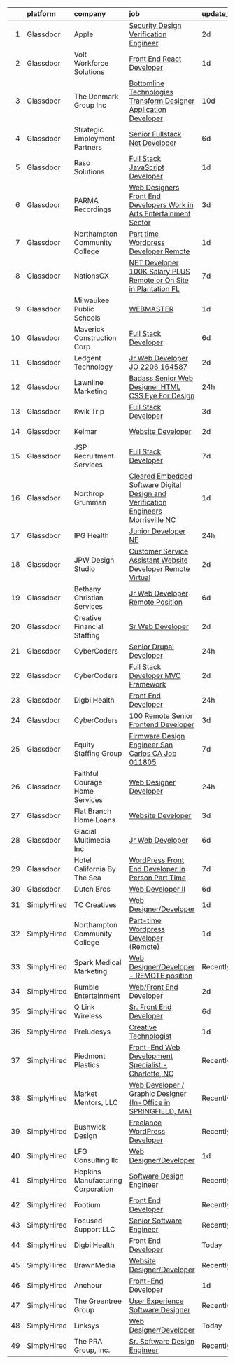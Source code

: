 

|    | platform    | company                           | job                                                                                                                                                                                                                                                                                                                                                                                                                                                                                                                                                                                                                                                                                                                                                                                                                                                                                                                                                                                                                                                                                                                                                                                                                                                                                                                                                                                     | update_time   | location          |
|---:|:------------|:----------------------------------|:----------------------------------------------------------------------------------------------------------------------------------------------------------------------------------------------------------------------------------------------------------------------------------------------------------------------------------------------------------------------------------------------------------------------------------------------------------------------------------------------------------------------------------------------------------------------------------------------------------------------------------------------------------------------------------------------------------------------------------------------------------------------------------------------------------------------------------------------------------------------------------------------------------------------------------------------------------------------------------------------------------------------------------------------------------------------------------------------------------------------------------------------------------------------------------------------------------------------------------------------------------------------------------------------------------------------------------------------------------------------------------------|:--------------|:------------------|
|  1 | Glassdoor   | Apple                             | [Security Design Verification Engineer](https://www.glassdoor.com/partner/jobListing.htm?pos=114&ao=1110586&s=58&guid=000001817070479fac69baa7e8faacbb&src=GD_JOB_AD&t=SR&vt=w&cs=1_2f60bd85&cb=1655448816080&jobListingId=1007940998336&cpc=5EFBB0462F9C6B7A&jrtk=3-0-1g5o70i3s20bc001-1g5o70i4cm6om800-ff203a1097114174--6NYlbfkN0BvKrLyj5gPmtZO9T8euul8TCxuuKNOtzRJOomxnwSEodTz2Bc-sPZlMlNbJQ5kKAt7M7M_d7WT7opIVUSCJybE2NMbD8quMkfs9fTel3UTFgjbdvu_Gu4dzKprM2HNJZD72E3OARIE5ZKJOQIkkrNJrtGXYCPdgYDvbvbjXRGFly8Mda9lnu1CD6UVCMySf2l3FSgjSuHRjj2aUxuyCk7iSljHMna_Ib6Scqbhv5aAseo2xTu6eV5jLaYwss4JnKVGMKluC46fCLyXpAKqzZ6fMJ_bunX2n6bfzU4PL7HVUZ9AHTDthO7zqHdZy1hcy6eTFTL8SlMbNIHnjrwbz9mAHlXmX9v42NYKYtcDdrTmaaQoM-riUYvYvDXUfbZuRWpfcNh9RVwPUjZXAG1O2fcBSb2z3_yKIuyTXBfdN9CypZjvUpMhjQZ0DMsHE1V1lNrG7sNjkD6npwk-egf401Sq6ycxAEwSUkzBleBpdiaYY-ItAFda78O3ZUnjUEQPoZbWiTTs5gizXtWSdVMguYr5fxHmeCVM35qS3Rs8EuHwYPAjtbkEX6YebmSwl970u39OrAdNkjcq1zuOnAJDGYCtximVH2vD28s3TaO9d5x8STeTzm3P-IS8Js08N1TcO_Rd3B7Ol4BS_orpRFkImY6tQwrMMK8nJkUPqA53sWWUFWaQeqezheZItOBQMYMTGSB7L7rmOOJrizsaTCxOgsjxIs5lTngavlHAidwKnEgolYXFzPZnobea0PeBOBJW-mkx6oT8GmeMmgQcmefiJdy3BN-4joalCoTJvgLcus61jyPOw_NEL6llj1sr1Wox9IWvfmfmDnIIzpfyZvqfdG1_GtGr7FnaDDE5BF20IOQFCmjCT0XwN5oyRJVoUlAV8r4db_RhF82q63Jt5Xt6ki8oMETV2qPmhtAV_qdg-8SK6Mbl6mtexnf50qtZcPhbC40bP35vZh5W3X7-otUgdLHp91049EZ41RRevhv_EPN_2w%3D%3D) | 2d            | Beaverton, OR     |
|  2 | Glassdoor   | Volt Workforce Solutions          | [Front End React Developer](https://www.glassdoor.com/partner/jobListing.htm?pos=121&ao=1110586&s=58&guid=000001817070479fac69baa7e8faacbb&src=GD_JOB_AD&t=SR&vt=w&ea=1&cs=1_d2fda0f0&cb=1655448816081&jobListingId=1007942309931&cpc=451933188B21919D&jrtk=3-0-1g5o70i3s20bc001-1g5o70i4cm6om800-f7132016fceee990--6NYlbfkN0Dw5YS5k2p9urruc14icYN1MKKvJIN3Kd2XbyQRMSdz9Vq1-T5-D1XBTngNFaA8imZy6e7qrFJdDxYFXRiuxphFhTrTIQDCr3QdI2jpohisFESK66OoAH7W8ymNhr8viQpXSAur8TV7oT59kQ2DdKAEJ5oI4MrTv669jaUD1SasWM0NEoTs1t_PUDx7L_JwQmdi3oy93NXB2f0ku9TuvQeyK2SOkkChx1BQ15yZwYUrX_nL8KVNRxSq2g-NRzph0cc7cGgo0vM-cGvCal6puzg5cID32kM52wGAxCxOI3zrhhpV7bu19XTFxPqWN2n1YZsuj1t5noj5oJ5_ZhyYCwpYlsLWw4wHo5c5BeqhI7W8DTHblpFEwKY69PpLLF3YOUjtfJmHGyh4fIsEzYdGfW7QHKxZy5hXgBnD03xBbUlIpbUyz10OI8qPjCQn9bMe9TeNqguc0Toz1N6EZdfxJUrsGd6BsH6WsUcL8k1JwR5gyIILo4BT84_pE2FcDpLpop9r-k1YEWni9Uf0bRxG7Pd6qirOW5h_aA088YDwkCT-7bvSYjaOx7Y2qphEtbJzXq8%3D)                                                                                                                                                                                                                                                                                                                                                                                                                                                      | 1d            | Bothell, WA       |
|  3 | Glassdoor   | The Denmark Group  Inc            | [ Bottomline Technologies Transform Designer Application Developer ](https://www.glassdoor.com/partner/jobListing.htm?pos=101&ao=1110586&s=58&guid=000001817070479fac69baa7e8faacbb&src=GD_JOB_AD&t=SR&vt=w&ea=1&cs=1_5a3a97e9&cb=1655448816077&jobListingId=1007920677812&cpc=B2C3004C5D07113D&jrtk=3-0-1g5o70i3s20bc001-1g5o70i4cm6om800-c9509fc5d067a275--6NYlbfkN0CnvnrZV6i1JGX1yqycrBVKxG_QbmFGo1hJvaAPDrdCVTET5rWUgFWpZGgoZc06_HNnY7hdT5y1kDU_dzPnswIN34pdZNgNK1ilmmQcF4UlgBkJtOJXqS4SHehDpnMOgd-7-BM4x5-4Lwr_f_7lGtzLgqaA8CJxUoK7HXFt460O2Himc83l5I4fCMyIzzRDPz3Ltdlk1VwW_IoT9NRTpY55R0sZTsNuw_YHx3YX_L2aNbAlNy4VExBl_YUrC7IFLs7Yfw4cAuV2eI-BN7t_sK6CuFTr5DcbVVPRz5iCOtRMyBttu9gcuecevO0Nt27LaNXPZyq_EAFu34JMm3-y1GS-PNNZ1cRHvKAtyPkZnsyPIRLt4HdhqXk0dk7PB2EWvyFBp0VD-KbTTRrsEMpPp8vbvYdcHq2HyNa9OkSSgFH5x_a1oZENn_FQQhXa2GCocVRe6OqjTd5Fkn6OidpPNed4fCsentLo6BOlR74Dx_kty0hvmt6fHCJTa_q3YqtL2Bak6Ny7tfYGMYL5NkjcRz0Q8G7kVrdPae7oPXJjPZe4VtzkGrFfwIEhDtIm8o0mIVM%3D)                                                                                                                                                                                                                                                                                                                                                                                                             | 10d           | Remote            |
|  4 | Glassdoor   | Strategic Employment Partners     | [Senior Fullstack  Net Developer](https://www.glassdoor.com/partner/jobListing.htm?pos=106&ao=1110586&s=58&guid=000001817070479fac69baa7e8faacbb&src=GD_JOB_AD&t=SR&vt=w&ea=1&cs=1_8da465bd&cb=1655448816079&jobListingId=1007932109580&cpc=9A35C3CDC9AD954F&jrtk=3-0-1g5o70i3s20bc001-1g5o70i4cm6om800-c36782258eef7748--6NYlbfkN0B-fTUegnOdPWDV05CiIhIi2qlOzw6WOcAKK9Y9LqNfmuNY1A0kBHRpIHZer5Lsr2yEesuItmG4PiDoSmT_VkB0aWsBn2slRN5kOozmjS22nImROoQhkqM0yypWkb0taiFb8wGj2fUjOELNGaFJGINIkPttTpA4Nq0jC8SlLH8GaBR153ZAwRg3zUtKKOxqOfJSiacBTQe9YGDFEuIpTYkaOaczroTCLa3GlK_zASqDJE9Hduu6UcSuJdosuIEyAIAebCqkwfoip3bov71t5bIrx-rOVo2r3vDQeDQ5yE8HPnrY6IWrlFre6WZPnqPqJTO0eIDx27mkQwtAEUpQPSNOrR5VWdRj5UcBJqHpORuX26vStXqKZD7AfKrT1KbtCJ7mP6uKQ3HWUDeh-SnKizzhFwSUB7k2HyijgVBc5PaPP7bSxTwfwMoonUr_9IqVH6CCxfBRpIYhvowRp65YyvFnipJtcJJVc-nGlZU1hUZm3Q9KU4L81JYFB5DQC-xwqnWi9HoYaLcK-AkYiMynFPrI)                                                                                                                                                                                                                                                                                                                                                                                                                                                                                              | 6d            | Remote            |
|  5 | Glassdoor   | Raso Solutions                    | [Full Stack JavaScript Developer](https://www.glassdoor.com/partner/jobListing.htm?pos=115&ao=1110586&s=58&guid=000001817070479fac69baa7e8faacbb&src=GD_JOB_AD&t=SR&vt=w&ea=1&cs=1_db55a3ae&cb=1655448816080&jobListingId=1007943422827&cpc=1FDE87803EF93CD3&jrtk=3-0-1g5o70i3s20bc001-1g5o70i4cm6om800-6a006b8bd4a59524--6NYlbfkN0CGJD2KOpOLSW0rFti_-xCM211qrXVOP9zt3rlEeps0AakStsJGoO5hJkVqViOIyJ3SjOBfCMVCOYxckSnnMrJ9eCGN8teZECS0Jis9w7O_qucFLPFvSFX0iYOyCUHplK2GF9Hg6KlObtkY27rl-3n3P-qGngOtn-woUl1UjzRtHwVGyWEx605EW3bTDtseNoRQpMBk4pN3EDQbt9an3T3QnXcndv0PBkKBZioUrtT66WqtGWglGuMWGXm2UNrjsAY2Qmxzch0zoV3iLUWst_UGk2XEXVJ3dMSwpkvsUG4LdzkYXINeZXR3RTvFMoamu1Ai_XoAqsfE0A5X2iUla1-OCwHsowdbCLUqREr2R8DGPnRA8WOGQK9CkQ_aScLAv8sb0jL5HMjudro7WPWa0dMxAs4eTv5lwlUUGnznvh_GOB4LZyZImYptcap43gfg9n6R1hcOPxPTsCGPtviHrLe2OzIQ4DwK1h2c3BzUX0XKFe8WOctC9dBQnKKKvOUkQELDpGTko_WBzQ%3D%3D)                                                                                                                                                                                                                                                                                                                                                                                                                                                                                                  | 1d            | Remote            |
|  6 | Glassdoor   | PARMA Recordings                  | [Web Designers Front End Developers   Work in Arts   Entertainment Sector](https://www.glassdoor.com/partner/jobListing.htm?pos=112&ao=1110586&s=58&guid=000001817070479fac69baa7e8faacbb&src=GD_JOB_AD&t=SR&vt=w&ea=1&cs=1_44e09889&cb=1655448816080&jobListingId=1007936127371&cpc=2CAED5C921A5F994&jrtk=3-0-1g5o70i3s20bc001-1g5o70i4cm6om800-e9a97b03e154af19--6NYlbfkN0BMd6i3W3qmAtDke4ZitYLMBEMpVvOQU_aO9JUqgRRkg0YiWr3O3EY-kQ_OnwYZe1kEGbPykYfxN0SPjhNNf6ok3NSl-efremPdl_yE9Oxlai6wWmpYxgSooe-BCUgqWHH54-yszYlnQl4scJjmMMVq60-GBGS04NWaZxcJlVN02CRrUisv2CDACHWLvk34R4eHBfKZxBezXOP4MSYB53ado0acYsADsvHLOURYkIQCnwB8JWfHU0QdfXk3lgsa5JRz90WrLxFOzBldXJsT-p-OVf8NSYK4p7WKWipJm-P2-Bxw-6N-AgRDoJjFjIscIfS73WRwXZWQXUEFM71elUsgVYc2BZ4JYH7htk8QQwK1ylelp_mE-_8mtdA6gcqOk0gQwvP5F3kpVDofOQexj9u6RQdHeelPTZ4INCZW6FMLDbb6opso_cd8hWfrh0ha1kts-6Tful_pOKA__WoBJdVL-TKjD8Dvdm8oOtCpRcYXzrUYscoEPF-UJsrnyIFuHEr9sM8AbLBf5LvEBkoconBRczvYwHZuHhEI5vpQnperiQ%3D%3D)                                                                                                                                                                                                                                                                                                                                                                                                                         | 3d            | Remote            |
|  7 | Glassdoor   | Northampton Community College     | [Part time Wordpress Developer  Remote ](https://www.glassdoor.com/partner/jobListing.htm?pos=125&ao=1136043&s=58&guid=000001817070479fac69baa7e8faacbb&src=GD_JOB_AD&t=SR&vt=w&cs=1_97dd6fbb&cb=1655448816081&jobListingId=1007942584483&jrtk=3-0-1g5o70i3s20bc001-1g5o70i4cm6om800-2ead9ccbccbf65c2-)                                                                                                                                                                                                                                                                                                                                                                                                                                                                                                                                                                                                                                                                                                                                                                                                                                                                                                                                                                                                                                                                                 | 1d            | Remote            |
|  8 | Glassdoor   | NationsCX                         | [ NET Developer   100K Salary PLUS   Remote or On Site in Plantation  FL](https://www.glassdoor.com/partner/jobListing.htm?pos=107&ao=1110586&s=58&guid=000001817070479fac69baa7e8faacbb&src=GD_JOB_AD&t=SR&vt=w&ea=1&cs=1_48e9de79&cb=1655448816079&jobListingId=1007929127748&cpc=76BDADE3D6D9A820&jrtk=3-0-1g5o70i3s20bc001-1g5o70i4cm6om800-636336d785d41a12--6NYlbfkN0DKnvRsy2n1DsT8ThRSlScr0tDLMobtWYrLF43i7n0zcXOZEQPpyaFmPTfv6jvIamyVLZUYC-LUo1-lcySgIXZHpEHabn4fOu8Php9-rXSO7HDNncvcTy8vKYQ3sDyeR1qg0woWBNI6haALpnf_ODJASJJsYQUI93JkU8vqrxUAA0eyBj_zv5wo7EbBT0vqdw4rVYsBKJoLbe2qQa9Mfkv1cqdB_pHfQQKgQgiaw8FkS-TGlia_cgij2lXGrblKh6R3IkE8uU9HEwMXwu18Qy5D790rabbtJhy0WtDGI8JhUkCsp-gru5IYXexIIKG332cFhU3yYp2TcLPhvTCcsn1SsRN9_TgHaaAoBbpy6CAOwbTYMGjWehT_zLsMYRscvH0tQkBklAaQui8E8X8bJWs-_H8KCTJVSPfvP4b4ffKj1vEpicTaRvcp8NCOG-QdFEukD2PIbSENke_gTpqs1l7qQzZ0rLt7P7ma42yOC5HOyIFQO6LrRex-HhEJnU5_isw2-Q9-Iv0XJ-vwk-hpGaXfjgBMDPmSS_74CPiVaUPy8oLYOsJt9jg3)                                                                                                                                                                                                                                                                                                                                                                                                                      | 7d            | Miami, FL         |
|  9 | Glassdoor   | Milwaukee Public Schools          | [WEBMASTER](https://www.glassdoor.com/partner/jobListing.htm?pos=104&ao=1110586&s=58&guid=000001817070479fac69baa7e8faacbb&src=GD_JOB_AD&t=SR&vt=w&ea=1&cs=1_63b5aa40&cb=1655448816078&jobListingId=1007942084564&cpc=ABD31432EBADCA3A&jrtk=3-0-1g5o70i3s20bc001-1g5o70i4cm6om800-5d61ff3fe05136a3--6NYlbfkN0B-1gesSuP4SarRAYtgz5HkGKPGzFkAyh1NkcdlIWkJ0IQ6xtEMWVdlshU776-BTBj3nU9btpMWUoaNsywHB0RIRw0B37P4wRL10EWLZ0BQy0pHE0YryTPYqKE4VOX1ET6jcu7132SqrCavfvwQQLNb3y8LzVfY3xJIzCtqal3ZIOsTrY3RVOABlyDqP3KFVCoFIMneFJ56axUwz9zmXznNdMd_sf4KKDuZmIOeDRrzC0k2YuqpNhXYEQLThoGP9gK41thyLyiRt8F9WbyrASsLe45AIECS9zTvnYJM1KMzfW_tkT1nHhukku323lE15QtoZoctcbEx_Cs7wOTV2062S1_3WR9GOFiWdt0YOzyJ9xe8AvIdMCNEIisBydMNb-DY_VjO09fJruHoDPp5JHJGTLbRymmM7Ybb6Moe9wi5b8QLra4YfbW5AYR4UXcx3n4WhgdMU7Zl3rHyMj6-IVXHC2yvO80fGlZRCwLq53jF9iHL0BpcYswwYV7RYlEW-JP9rMW5ZJhhQQ%3D%3D)                                                                                                                                                                                                                                                                                                                                                                                                                                                                                                                        | 1d            | Milwaukee, WI     |
| 10 | Glassdoor   | Maverick Construction Corp        | [Full Stack Developer](https://www.glassdoor.com/partner/jobListing.htm?pos=122&ao=1110586&s=58&guid=000001817070479fac69baa7e8faacbb&src=GD_JOB_AD&t=SR&vt=w&ea=1&cs=1_8eb1e560&cb=1655448816081&jobListingId=1007932141575&cpc=149B3D5996025BBA&jrtk=3-0-1g5o70i3s20bc001-1g5o70i4cm6om800-72c2bee16e9352e1--6NYlbfkN0D0ff9e8Lfwlpl5zGbQmpn59AL71QmFd7VKOAnfyjZzp5sdngV8WPgYe0dov1m7Y2mtG0m7epzmwN1abjmbL7S9lLI1KGXxQH3XaZWvbxXHebUAGvfv4AoPFKPmdFP8KlC7lLdg-hEXPV6HWZUxNopoIraKk3Bz9JaEUCtDn6jMKKzyX1LyxZer2C39kkyDi9W-1EWfurjVaCL7ROkiC9xMWnyYuHwltfSME7HD9-wPHVuAWewtrRKy57cLFNeXA4V_k4sQokMur-UDHqoC4utvJ2QJuZhL4mdfywFqJs4uWTA_uZ6_ZmkExNY4OqsqLAlQ6A-80SvelQQX5YvLNJnYabxa2jzKaW7oxwhzJfZQJ0OB8sqSv845h4hoejbdBPQkilhUJT8_ruQ0WYssW7diiAxwmUdC-5EAgXoouxCaz_K0FLrizKQZHg-gl92b6mQMg79ulXnAisZlxa0xxzCX7Cepd1FjvCiXoFSjjQwvng9uboijo6Hq)                                                                                                                                                                                                                                                                                                                                                                                                                                                                                                                                         | 6d            | Boston, MA        |
| 11 | Glassdoor   | Ledgent Technology                | [Jr  Web Developer  JO 2206 164587 ](https://www.glassdoor.com/partner/jobListing.htm?pos=117&ao=1110586&s=58&guid=000001817070479fac69baa7e8faacbb&src=GD_JOB_AD&t=SR&vt=w&cs=1_0b1081bd&cb=1655448816080&jobListingId=1007939704161&cpc=F4EED0218A761C36&jrtk=3-0-1g5o70i3s20bc001-1g5o70i4cm6om800-145bcbc9936b2581--6NYlbfkN0BhfrGGbcblirJ0_oD-V1jJ9SBvie1turFDKTAe6KCgNxcglQf_GDNs19Mxti6n_Sqr68PVAOuRfGvAxdvY4X1GgZOVzAOcPqagn-QvrInoCr0rXs6oTdVqsy7xiRaPyg-nNViKaA5Gohx8wkhuPvDMhSlQaDvj8Nc8wzkCJhEn7byMr2EFbtrne4-cmeZbtXe-ohy3WfQfA-KE2ruRm16mfNQPp4DJYAE4GX2IntqBsxwwwPx4yo6fyqwbUgcd2pn0DSP074KofjgLZeAIiQHyQNrKYEW7-DHZ7S6xyPlrUw952T-fOjb7aS7o7esReR5s7NlfPxK8utPRtpP0AXqrKt-e3CTRwW0PclSxC0EIGWpYpLF2m7AtQQ71MS7_xKgegiGCBXRqyctRwA8fIOUMY7kHgJWCS9YIUs_t-e4-F8lYz3WMUVlt5iv7enbn8tkdetucKMuATrLz7QqBLjT2S0_ScSgVSFUshC-CBPdnHw6CB1VgXpgKtuK_Rsgx2Wsifh0Gso9tn12j057libuUGoJp8Fcs5-N1KPBlYCoY1NP4aAUMNjxhG4ZEi2vHiZDE2HON9h3ZWlpIF5W6oPdNWrnf8GNBKp_D0Xe3_crIwRYo4x08tjJ_G23wZz5MhdeBlhVJR-I3SQ%3D%3D)                                                                                                                                                                                                                                                                                                                                                                    | 2d            | Sacramento, CA    |
| 12 | Glassdoor   | Lawnline Marketing                | [Badass Senior Web Designer   HTML  CSS    Eye For Design](https://www.glassdoor.com/partner/jobListing.htm?pos=108&ao=1110586&s=58&guid=000001817070479fac69baa7e8faacbb&src=GD_JOB_AD&t=SR&vt=w&ea=1&cs=1_27df5fd2&cb=1655448816079&jobListingId=1007945270122&cpc=CBEBA1A9D941894A&jrtk=3-0-1g5o70i3s20bc001-1g5o70i4cm6om800-c11d92ba87d007d7--6NYlbfkN0CSgGTbSPgM0xpgWRkp5SRTexU57Zk_6_bZ18eqb9d2QPonl4wyxnYYzZzlQX1INA05EVULwZuD-rw-yad887exhHL80ZF-6sCv590OQr2cj3ZF3-pMXOqi0CfpHb4cS6sIfTWaJDnbeVN6g9oZH4Sc_gMnT8ZNkGUcR0rk47uFGVNZvWApXP8wh5IUZdNkTFhyxU4ZquJwERCa1qIL_R0ziQ7gtjMoI3RTw68mwLuOI-tjqEtXsZwTeueDnWCbO89YG-b-EmnrSZsCPwnk3JTNEGZk2-BIJDVZSPW24wfnMb9jlpKA2Jz1avjngih981jVWqWP8mzz2uyAOZa_hA9ndRDTRsTTBr3TQg1RNGx_IR36-FDR8mSNKbX_e0yaeC-DO92XTdiaFFq6-sSnbxM1vqa-nNYrjJqbRRDflS_6eGJaMjkrkuAOXko7mQdaNT1z_Ku0v1PB5TJpGXg2LgiLXaMhezua7mttPItBajQc3RTxtXVVn7IMhXwFLkYyVKY%3D)                                                                                                                                                                                                                                                                                                                                                                                                                                                                                       | 24h           | Tampa, FL         |
| 13 | Glassdoor   | Kwik Trip                         | [Full Stack Developer](https://www.glassdoor.com/partner/jobListing.htm?pos=105&ao=1110586&s=58&guid=000001817070479fac69baa7e8faacbb&src=GD_JOB_AD&t=SR&vt=w&ea=1&cs=1_69c15f03&cb=1655448816078&jobListingId=1007936801789&cpc=83630893E902B957&jrtk=3-0-1g5o70i3s20bc001-1g5o70i4cm6om800-1344da606baf87c0--6NYlbfkN0BZJd0o60TCtgaJxhsXi747-K_iX5KkzRZa7e8SNTHSPEeCigMWL9_JCNtxJq4QltRV3S5O6cECf1m3gRZsL66lcnyr8Tjf_6xgImh5jy2V-xVpKWVp9Jtk9EmgAwwtEUYKK4qVbESX1HwcTt-u9xOoCva7Die9PBzOMlwuzJWPwrMuCQysGHupTMm1hqDOiOjSmmY45sNBKyiBiJ7-7ZZ7XS0oniNw1aYLkOgy3DMvglv9cdENrTyMCiakgyBySP52RiImN5Ph3aQpbzWqC9acJyam4wwSx19xZjaf0r_JcvvRG09vykGFtsnisMmUyKiSEhAaLPlKEKgDaKjdY4qbwSFhJC0b6GTgdUGRYEs42781BJnUoabajqIXg-HJb2DFUW3FERC-QEF3iVAfxqIAagP32eIdBhTCUT4SnLCk7h1lby8Vg-F_Tabho-ZDFBuRA51SNs3MxVyEeNvkGI5wU2Fp8iktcahNGBHKbxuE6J1qpkFavIsyOMors0u5_5MB58quAkeu8g%3D%3D)                                                                                                                                                                                                                                                                                                                                                                                                                                                                                                             | 3d            | La Crosse, WI     |
| 14 | Glassdoor   | Kelmar                            | [Website Developer](https://www.glassdoor.com/partner/jobListing.htm?pos=119&ao=1110586&s=58&guid=000001817070479fac69baa7e8faacbb&src=GD_JOB_AD&t=SR&vt=w&cs=1_c6c4891e&cb=1655448816080&jobListingId=1007938875686&cpc=723ADC3DFE402989&jrtk=3-0-1g5o70i3s20bc001-1g5o70i4cm6om800-1a7d5ec629fb9bfe--6NYlbfkN0D0ff9e8Lfwlpl5zGbQmpn59AL71QmFd7VKOAnfyjZzp5sdngV8WPgYe0dov1m7Y2maibeqyK0toNRlp5G7jomnf8vw1xHm-WpOOYBX3aPJBSYgwzTw_XT-W4it1MIeR9J-QpLgUgjdQeOfJwf2zo7En5EvH0pd14S6Oz5T8EV4RqAo_edhbPV6IWUmIiK3kZswfi8CkIsLzL6YTu9aZ7KbbUqhyiY3pf9pC47w3DiZcOvtOS3eFgnE98urekciY6yV2qYCbpEywKrjcOd2czuCxJQfz8MH3ENmcQVZZFueF0AGOuJzTZ-WHk_VGC7Yk4mymbHQbpMGxkgA1PzLef6EGIeoOXXqtL_86gTZeKzCifsRY0LEkzhU8g7bp3QtyD8KCuX9nK4OjkeERez1UWeBYsU2sTI8ER6epV2-001HAOCaD61_vnMfi5uPp7H8d0tKCKjG3woVKx1v8SZUIQdR1KAQMLsKwUc%3D)                                                                                                                                                                                                                                                                                                                                                                                                                                                                                                                                                                   | 2d            | Wakefield, MA     |
| 15 | Glassdoor   | JSP Recruitment Services          | [Full Stack Developer](https://www.glassdoor.com/partner/jobListing.htm?pos=103&ao=1110586&s=58&guid=000001817070479fac69baa7e8faacbb&src=GD_JOB_AD&t=SR&vt=w&ea=1&cs=1_421e8266&cb=1655448816078&jobListingId=1007930109398&cpc=608BEFD8E68346F1&jrtk=3-0-1g5o70i3s20bc001-1g5o70i4cm6om800-95054fa98b97b172--6NYlbfkN0A59lenfaspU32pbNO55cNgrb0sP8uvJL17sCVrgxVm-QbIj19IC9R7dKEhMbDfzfFNtjLImSyHoMxoL3VnEbrjlpgVGpvsUDXdIiS2VvWPA8HketywOE7nR1g6lIXz9-5yj44Y1OW1zgQS9iHK5YCy-vUOFkV7FM7BctaIXmivMioSxCg14EpxByL5dO3buiw2tI0Y3QtEhJprPS1y0g-8iXb1qdMoqHbPBDBv7nRig3NAcyfARG9zbCWGtqb1I6s-iOOho0UqxR9Oqu0xVDO787vt41A03-cD4GGz59ltX9TAwmkh26pUAxohiPwCXmgBsTYKjrp_SHkoE8QeUa44phFOOBWa0q8-zGQC8uODgp9yjdgEbBdyLxHJklSAxn025hHCt4eeL7Zjaih3-hbbsLdFbPARAP1p0GTeAiEcPedXhdMu4nftFa3bFbKBXmPLY0JFkhNRgeladRzJT4jTJAUXN7ua6MENjFFUdyaSZpiTJxm9yVuDS1Z8cmySP3Ir3Csug_UnTA%3D%3D)                                                                                                                                                                                                                                                                                                                                                                                                                                                                                                             | 7d            | Remote            |
| 16 | Glassdoor   | Northrop Grumman                  | [Cleared Embedded Software  Digital Design and Verification Engineers  Morrisville  NC](https://www.glassdoor.com/partner/jobListing.htm?pos=110&ao=1110586&s=58&guid=000001817070479fac69baa7e8faacbb&src=GD_JOB_AD&t=SR&vt=w&cs=1_c3e88769&cb=1655448816079&jobListingId=1007942055190&cpc=BAEB662971763A76&jrtk=3-0-1g5o70i3s20bc001-1g5o70i4cm6om800-582ac9d82ff18265--6NYlbfkN0DPf8Tf_oakpB62WadId2dzQiWExtALTi0lpCM--zHBL1trAzPQuAwgyDf_-NiZch10Khgou8-CuwcJvn_Ys6Iw35mHkepRGmbuF75BSX0PZH1QF7ZtU1c1w4ycNf-Ci0CqU3mIean00PODGjFKm043wpnT1S0XIzbzWDPreJP1KvV1HNj5-OjXJO51-uTOIDktkXYSuyHLAIRG-BI12foZhYvPET9yYy8YyEwc4oNModnyz3EGigAsS9Tyg_2n2HDsdVE9EWajMZ6mp9n9v-1IPLc79lED98bW8N55yifZiatZ_JZ8fj4w9I1pSCXT4SKDj3Tt53FJIQ2TZTvRQwEofKDZe36IXPs0YA6ytKAC-PSn0q40dq_NHWvTRAgwphWIvm12J1Un05ztMYYFj7rqI6zpUSfTElQDWTwNg2uj_Gw1r74vsVo5FW0eeOmftwJeKFB4hlMMXSR-lD9umax3HNLnFNjl-wMcY5lYQSGlTvU77TsrQAUh2UkheYMjDV8hWHiVSiGHQ5rjlE-DYsjyYHFW_I04x2vHEZL8MCVY8m0yT9VWxxlCH-ZR0CbTT5Nij_-bw5dddO94h23pZ_pDI07WtQQbxVmUY0mvHf1_tZRVd9A3ZyR2M8oMvh4N9WQwjiizq0YT6_bciUOpXceqAY3Wok4nyIYdeLV7CD2QlzK_ov8W251wU9Dg3yWcD0f45IZm1aTI5HSvZJXEnefz1KM99eBMCX0BD5ThyNB7vv3rlo_cv4b5Gqc984uPGfzuxx8oRAXy5SFj51q3DezFYZxoMGYrbjHxDyK3L-h9bShfwMaioi5mNSWtets7d5kUBwCYyUv15pE_HVAYf-nXFxyOlQ_JHJQJ7RKccZs0hLnH0K67SPRUwa4Ebi2PoSMzQWe18j9yvSy6wGtwngzAtSofjE62D9I%3D)                               | 1d            | Morrisville, NC   |
| 17 | Glassdoor   | IPG Health                        | [Junior Developer NE](https://www.glassdoor.com/partner/jobListing.htm?pos=127&ao=1136043&s=58&guid=000001817070479fac69baa7e8faacbb&src=GD_JOB_AD&t=SR&vt=w&cs=1_a7e8e022&cb=1655448816081&jobListingId=1007945211791&jrtk=3-0-1g5o70i3s20bc001-1g5o70i4cm6om800-1e525ddce884e9dc-)                                                                                                                                                                                                                                                                                                                                                                                                                                                                                                                                                                                                                                                                                                                                                                                                                                                                                                                                                                                                                                                                                                    | 24h           | New York, NY      |
| 18 | Glassdoor   | JPW Design Studio                 | [Customer Service   Assistant Website Developer   Remote   Virtual](https://www.glassdoor.com/partner/jobListing.htm?pos=111&ao=1110586&s=58&guid=000001817070479fac69baa7e8faacbb&src=GD_JOB_AD&t=SR&vt=w&ea=1&cs=1_f4b31442&cb=1655448816080&jobListingId=1007939847772&cpc=7F6F94E2229B3AB5&jrtk=3-0-1g5o70i3s20bc001-1g5o70i4cm6om800-c387a0ff6d864c1a--6NYlbfkN0AN43m0LkoC2ac_qDS_0EKrDXeJ0GW9f1G61ZSv8oQQEikNxoYGkdkz98KZUzuamodHgAovoS99_Hzj7yE9mdAdNEjb3ljvvgj4Ki2nqS-kr4sKiiBG-lmahJ076FF3e0xRV1qF2s5nku7dwqDHUkDqFdc4nGWIzu16GiD5CjAuQzmB5KZPttQyt3QqTzfsFD7QmmFJeBBQ3ayoW56IThkIN-qdTKZWWJkaeptw6Ak3NZHZ7FNPLpI6FQPge8IPJwQt2kXR3vAUvWPTbAM9pxzUvZ0TDEWv_N6USdmAgmSHwEM4NOL9hYG6VuD80GFbKNws8MKBtGT6VAYbzfEjKzcEMSeUi1tGe-WkZRb6eVsBE0hVD60-AyFTCfCkvinuVJxoMtdbCyQ04FfFJdP138fLg3WvA33MjtsOfiXNn6ImXNbtEmRDImqK0ofkh9BPJrROZRhHZMmY8czhaj7S_mqr4YUuD8X2_awJ4I4U_g091nPNPIA0-t8_E9aAJ6Axv70%3D)                                                                                                                                                                                                                                                                                                                                                                                                                                                                              | 2d            | Remote            |
| 19 | Glassdoor   | Bethany Christian Services        | [Jr  Web Developer   Remote Position](https://www.glassdoor.com/partner/jobListing.htm?pos=124&ao=1136043&s=58&guid=000001817070479fac69baa7e8faacbb&src=GD_JOB_AD&t=SR&vt=w&cs=1_25e1e061&cb=1655448816081&jobListingId=1007932508591&jrtk=3-0-1g5o70i3s20bc001-1g5o70i4cm6om800-32738ead98636ba7-)                                                                                                                                                                                                                                                                                                                                                                                                                                                                                                                                                                                                                                                                                                                                                                                                                                                                                                                                                                                                                                                                                    | 6d            | Remote            |
| 20 | Glassdoor   | Creative Financial Staffing       | [Sr  Web Developer](https://www.glassdoor.com/partner/jobListing.htm?pos=113&ao=1110586&s=58&guid=000001817070479fac69baa7e8faacbb&src=GD_JOB_AD&t=SR&vt=w&cs=1_db2208a5&cb=1655448816079&jobListingId=1007939759903&cpc=F41FEAB56D215062&jrtk=3-0-1g5o70i3s20bc001-1g5o70i4cm6om800-9aba09bc56992211--6NYlbfkN0AyIsnDczwcVDFrYpf5kat3hxWjSi6qx3YGCfJB8v0u0gbYT3j_rlLqJyej7J4vOdw1garuiXCrUhfBuVPDsFsgDJfApAUnMyT4soVRazr2QrWLR9JrqiqfGBREEc567HfCUq2eTDVVEDt0D9-6Iu_acqJk6mVQyVeNG2K9irFthuQI4YV6GXFThHjh00yS8lDsHCaSpBkMVY-Lc4GHiHBdQfqctKGWiJ0LbrHAJQ8JtRpymGcj4amxETeP02ZT4WPd0UOUldgVWytoZ8u4FMZsnwfUMEtu9naj6Q_o5jHm38qGP677DDwgudqriZ48K7ohLSHyQzlbuScvuS72tY2wqS9m8CarKOBxzUAJigVPHfyU59TuOo7NWrRL9zQ6TcMQ9b4VFvvdmawGu5GdLSRp1agUvqVXFoiaXSNJPAiVaGNTRrFykJ3qIxsBeWu8u7mlG-1UcQ8763MBJ6SprJKFonI5OEtHe_E6IxngtAfD8Pw6SZnIsXIYbsm_vNNWBDnX90J-SmLWtC9t34OXA6PEIiOVRUCFGHACFa9v8L-4ete1D2OgcDjj-BZgdKxMVDmVynZycVafMCCvJCvkREQZ)                                                                                                                                                                                                                                                                                                                                                                                                                                                 | 2d            | Fort Wayne, IN    |
| 21 | Glassdoor   | CyberCoders                       | [Senior Drupal Developer](https://www.glassdoor.com/partner/jobListing.htm?pos=120&ao=1110586&s=58&guid=000001817070479fac69baa7e8faacbb&src=GD_JOB_AD&t=SR&vt=w&cs=1_3d45e6d7&cb=1655448816081&jobListingId=1007945391270&cpc=FAE5E775D180B2FB&jrtk=3-0-1g5o70i3s20bc001-1g5o70i4cm6om800-489d83b3c769b69c--6NYlbfkN0CpFJQzrgRR8WqXWK1qKKEqALWJw739KlKqr2H-MSI4eoBlI4EFrmor2FYZMP3muM1QRfrEi_SuoJKVENmsXAjRsfn_oBchMi0RMUzzp2qRjFyJzYyEY_opQ9Vtq5oZfW25LOrhu4MxhlOLc2VAS3-snK_xmPmBC6uBkfiWFBQ393JWqgN96NhOCziR7Mvoe0Avf6t_a9Vos7Rtf9TS_orrO6-nkfzsDXbOOpBy--5qlkNwlHLtXoLNPGjkBEoKXf5R0-brvUHy3D8QSgwSNSq_UYTxOj4Cv6FmAn1k3ZKnykSp1LzlACU_AN-4Lw8MWzPSALySWzID6nPbVwIH7-daWErAeHGeip6gc6yjD01Svgu5IPMmJ9fHScFLjN6jqBGdg6mUcn_TEUiFGZJJTOKUPlQD-ibzuPk9lRne4yLELznRApM1fzqnb_PGSUlvPZXvK3VFJWc-76WZtZLYkOTADW5Wwk_j_-PfmmQg5kT8ohvAN1utUCQPFkvkA1mXTaEV0xZqxgPISJ_0mtuPqfd6YcWiIy_CB-LOx_bYZ9rZnRqBg1blFp65P96isJk0CyOTPc1byqDJPB0c88jdPkI7jMiwg0E3Zz343sUzfigZuRul9Rdddi2X1eUXfd-RrH16fWPPLt4c1tlR5IE0mo63sH0rt6YBOjJJmTmi7LQT_sfmmLNDeEe6isA9eg2bCsV7fQVMnHrSs5S3wK9peBYduFVfl4Rv9BrfI-Bkrre4DhYCFety4aVoIp0L7cqqvUE2bkHMeCOVj7p7KF7EQFH1_nVmROdtsDcixqBctU4X6F2WkB1ZMqk5KSWG6NGZTVHQHbXpbyiU09Yc1NEf3NKqK83e4JGO1iWLB7i8-WSWYGBg6uUS9EzW1co6WrIKDAt3T_hANgLqfw0BRry1kKzCpFk16leHFBRvPcKUj3QwQJUmPwiHQebpvbZK_goA-uGcYBd8eHcPi1ebX6ekRzYu2Nimd0VFrfPVraLz1a7WDw%3D%3D)               | 24h           | Des Plaines, IL   |
| 22 | Glassdoor   | CyberCoders                       | [Full Stack Developer  MVC Framework ](https://www.glassdoor.com/partner/jobListing.htm?pos=116&ao=1110586&s=58&guid=000001817070479fac69baa7e8faacbb&src=GD_JOB_AD&t=SR&vt=w&cs=1_bed4d89d&cb=1655448816080&jobListingId=1007940051090&cpc=3DB599BF2F4828F0&jrtk=3-0-1g5o70i3s20bc001-1g5o70i4cm6om800-d5a80bc01100c4b5--6NYlbfkN0CpFJQzrgRR8WqXWK1qKKEqALWJw739KlKqr2H-MSI4eoBlI4EFrmor2FYZMP3muM1l0BA3VMkn2tRpnS0vQhNnLwb7017WScb9Z6TmUSiU_HatTdwRFb1HLLq01s6i3Q85qw-slZLaDVdNfg-RtOa0EKq4gg866rVjCOQkFp9lpQO3A6Vh4F_S7X3lVYqYs0c65gpvZlHc3JmHThwvEZL6b8V6brg-Ok5PS23JOhK3y76nw6BV0ftLn7fZ1VA6hnfp_Y8xLfSwPBJPjtRY5PHpfAtCNRLuzcivT1A7TVVFqkpuZfXJlFl-9Qt50c8ImF7BpWxLwMs7stBZJcPpbf0az_ZjsCzI-pAQUhtf7qM3d0R5Zy3B66AMO6hpAGWYJyb9C6hMom2ZaqXh616dCIJarjAlCD-IyupF0lp3PHy_62-Gz1ZrDG5XvdWY4Dm177bInvD3gRdib4apJ54CogkzxJds-yTlt4j_jJDfA6Sl_PgNkUswHn3GFARZIBOd9d5L12yeZIa4l9rIhDhAh-NfIOI6V5CBS48DIL-xF_xlcaK3XaAOl0v28YndzCB_2hXh2sKGQFJlzMH5oTyVqXeMPauyKvoxGFz97_LoEJ15KjHpc8tRrGFxaSU7fl3p0G7U_bGGnW4fESFRZ-2wbjCBgWbY5H4tRbukbdCR4snYNAoJV_DMXl3dYfWN81pfo86G5X-R6L_0c7sc3BRszAgckPS9ClKGwW6YroB_OehgRm6NCepyM4InTNOvy-YTS3e5qmFC0vKzd3eBqc7qQlITCX9rndnco5PuqK7dld5oxROW3o3V0I9Kd6nw2E4uX5wd2EjNkbroRpDetQLtR-2SGDgFRPVEw3a6bjLA0pVA-4aZjVO0ZLvylwPsi2KR7PobrmdPuzLENeByZQd3clo5F46zKQJ4WYMF81u4kLhHp6vlBPfp3Sg0ruEuV0cfol5CjEAs-WMR05zkgT7YJmBGdVuAzHVz9aw%3D)                | 2d            | Oak Brook, IL     |
| 23 | Glassdoor   | Digbi Health                      | [Front End Developer](https://www.glassdoor.com/partner/jobListing.htm?pos=130&ao=1136043&s=58&guid=000001817070479fac69baa7e8faacbb&src=GD_JOB_AD&t=SR&vt=w&cs=1_2e216a5b&cb=1655448816081&jobListingId=1007943932272&jrtk=3-0-1g5o70i3s20bc001-1g5o70i4cm6om800-d8fbc95afb61c124-)                                                                                                                                                                                                                                                                                                                                                                                                                                                                                                                                                                                                                                                                                                                                                                                                                                                                                                                                                                                                                                                                                                    | 24h           | Remote            |
| 24 | Glassdoor   | CyberCoders                       | [100  Remote Senior Frontend Developer](https://www.glassdoor.com/partner/jobListing.htm?pos=118&ao=1110586&s=58&guid=000001817070479fac69baa7e8faacbb&src=GD_JOB_AD&t=SR&vt=w&cs=1_577490f3&cb=1655448816080&jobListingId=1007936679180&cpc=3DB599BF2F4828F0&jrtk=3-0-1g5o70i3s20bc001-1g5o70i4cm6om800-7945977a745c0edb--6NYlbfkN0CpFJQzrgRR8WqXWK1qKKEqALWJw739KlKqr2H-MSI4eoBlI4EFrmor2FYZMP3muM0GIjPIolb3bqKbhoiUTPllPjEu5W5klj_1ZVyuZ9R7Zc_kUSuHsMaDx7TO6T7zipCSAxQr6rFIKXngwEYax_UpUInYL2mccK5A3Y5GZfkvLw1FS0erPNKncfJTEtC_qmNoD8eOdIyGUpP8frrIDyGB49fYau-5nMHVvybag1xdkVAVCj2cAFimbG7zgJ2m9TMsA4UabeXr2QiFINpfdFEufzCDLJyxWVTkRUSJIyeaBzVZ6wGE4vuPvT7XjveKS5gtqtuLrjPMP-U5-wTsiZQ5vIcNNL7FmFof02xUz-jCJrBlqPGULEodsBct6u4eeuCaG_BE_DY0hq_UMzZH4mQO3d6rkDRbitKGcDZYeZUwr2seKhBLi5fSZCyLQ7WCxMcRMY-Fh9Pgy4chehzGUkaPQYx1LXa6oEC_9a3tQzlXhnPnDTe3_MBBhuTp4eRl5tfAeksDrHcSEskebvWhA7bjGT-zOxBkaLKlPUsj1-pwKvRSynldja8FveUI8_8lKcllqL04GbjKRRC8aZpR8yqdDdrrqV_JmFylz9GbFpa0RXQ6R8le4cule3-iMgiwFgu5FP5O9yp8qKQ63tdP37SCXcAK-fjiI6RpYhQvqhljioVEI8kmLDYZ5J4lmoY1FNknT7VEnOohe-q-aeKBLSyNyEN4rcKPqGjLowpFIrZPcGLTuHxmjW1f47grH6W1KOtia73YKrkUxpW2k7cVKJRZj1ZKN5LISp1nNt4XNbNXWiOIsJvVY-91v33TJVw013gU-MBJBF6nHoRN9GmQx7xfJbKh6nG-Im3jg71by9NImSBwlz2TlLahCoK9Zxo3pB1M6ZxKJ4rf4LQx2D99QcLKbFdh3ktr8i37zsPuYDT94BbMP1uR3JQsy8XxOnFDiq3IMICVF6_GL5Us2SFFpwMdE-Qu0JmDdM4%3D)               | 3d            | Los Angeles, CA   |
| 25 | Glassdoor   | Equity Staffing Group             | [Firmware Design Engineer  San Carlos  CA  Job 011805 ](https://www.glassdoor.com/partner/jobListing.htm?pos=123&ao=1110586&s=58&guid=000001817070479fac69baa7e8faacbb&src=GD_JOB_AD&t=SR&vt=w&ea=1&cs=1_04d71c79&cb=1655448816081&jobListingId=1007929208788&cpc=3BA4CE39D5B5DEF5&jrtk=3-0-1g5o70i3s20bc001-1g5o70i4cm6om800-57e1a28f58a6a401--6NYlbfkN0C1yyJIapRlEdYOhDmVropYbNu6_NST9zaz4GWjsOuGwSr2S_wuxMSgMUxyoNOegNIN1ovF8ZPnLh8M7aZ-Chbaw6RTlL-SOQEQhXQU6mUBQbZ7_bGBD_5odl_URqtHr6MnfKEF2gIgNSF2tEsxq8uZruxc30RkDvWi2CjxLH2qjzcRAL0xFZtR3g9iaiY-InODUpkRrDOlGn_QOMkjaXFBBRGLgxeF0mkj4kDD4MP64QeNUCgoRZKDVoH2MciPNl3bWwG7cuic2R8F1Rtjt-Ch6Tt4d4_CVZb-8lBRv1tNMni3JpLSHqfYvmZDoz5ixEQrIAfBb_6rFoZ-wDbuIkVPXkCBzCjGuceVjU88c_3IYyk8C-E27voCmzJSXBmdV9uL812TTZEqaWp-vQ730Kpx1b45s_gu-t6hIGi5oO8XqMX7Lx8rzoLx99aVIojmwTnQ601Vq8gjfv5D9aWgxb3ZF42Zo8taxAOmckpwMQNYpgrOqjaaoONkp1cV5l39pT0b60YZwWga0YD_jOK-rlfTqilYGnCe3Ayne3OobXasjg%3D%3D)                                                                                                                                                                                                                                                                                                                                                                                                                                            | 7d            | San Carlos, CA    |
| 26 | Glassdoor   | Faithful Courage Home Services    | [Web Designer Developer](https://www.glassdoor.com/partner/jobListing.htm?pos=128&ao=1136043&s=58&guid=000001817070479fac69baa7e8faacbb&src=GD_JOB_AD&t=SR&vt=w&ea=1&cs=1_b1d9362f&cb=1655448816081&jobListingId=1007946366039&jrtk=3-0-1g5o70i3s20bc001-1g5o70i4cm6om800-19582ea2ebdec3eb-)                                                                                                                                                                                                                                                                                                                                                                                                                                                                                                                                                                                                                                                                                                                                                                                                                                                                                                                                                                                                                                                                                            | 24h           | Terrell, TX       |
| 27 | Glassdoor   | Flat Branch Home Loans            | [Website Developer](https://www.glassdoor.com/partner/jobListing.htm?pos=129&ao=1136043&s=58&guid=000001817070479fac69baa7e8faacbb&src=GD_JOB_AD&t=SR&vt=w&cs=1_d5933ae0&cb=1655448816081&jobListingId=1007937096423&jrtk=3-0-1g5o70i3s20bc001-1g5o70i4cm6om800-b720e9a438b7f0a8-)                                                                                                                                                                                                                                                                                                                                                                                                                                                                                                                                                                                                                                                                                                                                                                                                                                                                                                                                                                                                                                                                                                      | 3d            | Columbia, MO      |
| 28 | Glassdoor   | Glacial Multimedia  Inc           | [Jr  Web Developer](https://www.glassdoor.com/partner/jobListing.htm?pos=109&ao=1110586&s=58&guid=000001817070479fac69baa7e8faacbb&src=GD_JOB_AD&t=SR&vt=w&ea=1&cs=1_b2a9fce9&cb=1655448816079&jobListingId=1007931659080&cpc=E773D000C9BC26FA&jrtk=3-0-1g5o70i3s20bc001-1g5o70i4cm6om800-5eae75f02dfc0729--6NYlbfkN0D3y_NHhxzlQYlxmZuYszDEj1XuQYAya5ls8CWyRR4MlJRIHMyQgDj8rq_060esx9nRkydJh7aHUZ-L71j3mSCjJflGkiRCYpHBoLitI8ZwuLwrQT_6G1BzZg_vApahsMa2Sq4JzypsuDoedCy9qJu46W7GvnzQJDLUSN7WNg0q9r_Djd7SexnF6zfuIbcqsb05MILi1FDbuwRm4zyYqoeR5u1IRkLue2U6_X1YiCKo6tqXd1s7wAJ_LRCg4ghv6Z6kAt043h8j4PnXgUmVqdW-bMIKzvd0nZGh9WbrADQ8CP6MCrycetGdN7ZQ3-qOMnE353n2aGzVEn9E-bSyGJJ-3MRF95Rezyir4Zaf7joJQyTqKcDrXU9H03g9ykTTIz9uOSEVnhxFxFhSy52IErwcvZqB8FC19-klWZvDCjxEG1vLo-jhFlF5WXj_nuibizQedH3qIuNutvc0hevRWRwSn29IX8w4pJRVoKU2PoNMOH9PMlEcpHf6)                                                                                                                                                                                                                                                                                                                                                                                                                                                                                                                                            | 6d            | Portland, ME      |
| 29 | Glassdoor   | Hotel California By The Sea       | [WordPress Front End Developer  In Person   Part Time ](https://www.glassdoor.com/partner/jobListing.htm?pos=102&ao=1110586&s=58&guid=000001817070479fac69baa7e8faacbb&src=GD_JOB_AD&t=SR&vt=w&ea=1&cs=1_b81b677b&cb=1655448816078&jobListingId=1007929401964&cpc=878687325D2A5CC7&jrtk=3-0-1g5o70i3s20bc001-1g5o70i4cm6om800-76564e02a628dd6c--6NYlbfkN0DdNONLqhA8z6QrX6vw37qu8cGScUjPKwqVQr3YAsb4-1kF9zPio8EJyvZkpiPz5YZBKBg4gT1ETjeQn4C9uAOsEnw2tQQ8MXC-mCcRBtzg0y4HPRorodTKhV37OY5o1xx3KcZQyfsXWtzB23w7mXV9fHjkW-SEm-OLEt4fxxaI0WWFmNGQtMDwqNRLTzLl-rwYgaDgxdA9SVUIbeWGRnYY53Yso4ZRCRqOTbixHehx8xMPE3mn6H4OnrMZF7_mLl6nxL_WpUZgT1e5rXzZWt7gwQK8ze_E9dJLh6brUUAH3BWezs3Q2PBRDBvfQs5wRK8tdjBxfqx1xMftJ7-sj0ltIpGcfCg0hGqFJZ1hcZ0jYv063MUYIEMgDdK8-w4gZRHCLdHbH3NHyKbGx8iCL4WtJrim4FOnQXY9wmSDzRG4SJrZ5ARAhtnnuGDfaP3hiQXV21f0VaF6vEY35fIf7aeyBQDzcJtlGqjjitC9bjO8HUXPsNHqF5mHpRSvRLz1KKt9Qlo57sq7mFJPZjDnoYJ3TW4j2JWDW_4%3D)                                                                                                                                                                                                                                                                                                                                                                                                                                                          | 7d            | Newport Beach, CA |
| 30 | Glassdoor   | Dutch Bros                        | [Web Developer II](https://www.glassdoor.com/partner/jobListing.htm?pos=126&ao=1136043&s=58&guid=000001817070479fac69baa7e8faacbb&src=GD_JOB_AD&t=SR&vt=w&cs=1_eb8be20c&cb=1655448816081&jobListingId=1007932227542&jrtk=3-0-1g5o70i3s20bc001-1g5o70i4cm6om800-b9d7740511227a60-)                                                                                                                                                                                                                                                                                                                                                                                                                                                                                                                                                                                                                                                                                                                                                                                                                                                                                                                                                                                                                                                                                                       | 6d            | Oregon            |
| 31 | SimplyHired | TC Creatives                      | [Web Designer/Developer](https://www.simplyhired.com/job/0EQtia6nobW8q2lCLJn56yxeBq-GmLzW6x4MItzWGj5a6X3WPUfzYw?q=design+developer)                                                                                                                                                                                                                                                                                                                                                                                                                                                                                                                                                                                                                                                                                                                                                                                                                                                                                                                                                                                                                                                                                                                                                                                                                                                     | 1d            | Remote            |
| 32 | SimplyHired | Northampton Community College     | [Part-time Wordpress Developer (Remote)](https://www.simplyhired.com/job/PDNWi651PzoF7ezAZLBxHpxA_Wspen46oIDWy-SUJ17cVPd1WFKQgg?q=design+developer)                                                                                                                                                                                                                                                                                                                                                                                                                                                                                                                                                                                                                                                                                                                                                                                                                                                                                                                                                                                                                                                                                                                                                                                                                                     | 1d            | Remote            |
| 33 | SimplyHired | Spark Medical Marketing           | [Web Designer/Developer - REMOTE position](https://www.simplyhired.com/job/35M66v77AdD9n8fOCx0TvbHKph55pnBEUtaBea4aPDsZPPSG2nNFfQ?q=design+developer)                                                                                                                                                                                                                                                                                                                                                                                                                                                                                                                                                                                                                                                                                                                                                                                                                                                                                                                                                                                                                                                                                                                                                                                                                                   | Recently      | Remote            |
| 34 | SimplyHired | Rumble Entertainment              | [Web/Front End Developer](https://www.simplyhired.com/job/4PdyOoxrColrvBrNLoHYfM5GorhTWlHsJER7m3X0Nzh3pV_v2lvkpg?q=design+developer)                                                                                                                                                                                                                                                                                                                                                                                                                                                                                                                                                                                                                                                                                                                                                                                                                                                                                                                                                                                                                                                                                                                                                                                                                                                    | 2d            | Remote            |
| 35 | SimplyHired | Q Link Wireless                   | [Sr. Front End Developer](https://www.simplyhired.com/job/e4-G2L6hQ3OMOMITxsbcNGLg6rGeAmER0TUw5Ghpi1pfkyHLU3_wHA?q=design+developer)                                                                                                                                                                                                                                                                                                                                                                                                                                                                                                                                                                                                                                                                                                                                                                                                                                                                                                                                                                                                                                                                                                                                                                                                                                                    | 6d            | Davie, FL         |
| 36 | SimplyHired | Preludesys                        | [Creative Technologist](https://www.simplyhired.com/job/gWLS3W_yoYTnc63byjXSYCjdqN7zlievB5bt9eEa3_5M-KrgPNPSWQ?q=design+developer)                                                                                                                                                                                                                                                                                                                                                                                                                                                                                                                                                                                                                                                                                                                                                                                                                                                                                                                                                                                                                                                                                                                                                                                                                                                      | 1d            | Remote            |
| 37 | SimplyHired | Piedmont Plastics                 | [Front-End Web Development Specialist - Charlotte, NC](https://www.simplyhired.com/job/puGR9dPSBhy7ioI2V9eUNXxatJn7aHUtRPOv1P0KxovbLCcxd93c5g?q=design+developer)                                                                                                                                                                                                                                                                                                                                                                                                                                                                                                                                                                                                                                                                                                                                                                                                                                                                                                                                                                                                                                                                                                                                                                                                                       | Recently      | Charlotte, NC     |
| 38 | SimplyHired | Market Mentors, LLC               | [Web Developer / Graphic Designer (In-Office in SPRINGFIELD, MA)](https://www.simplyhired.com/job/kdDKEVojufcVMH10vEpQNtf-fbxzehti8PQJudzg7GIUfRr5_tUjIg?q=design+developer)                                                                                                                                                                                                                                                                                                                                                                                                                                                                                                                                                                                                                                                                                                                                                                                                                                                                                                                                                                                                                                                                                                                                                                                                            | Recently      | Hartford, CT      |
| 39 | SimplyHired | Bushwick Design                   | [Freelance WordPress Developer](https://www.simplyhired.com/job/cT9tazAs1RJDKybQmBhxG0cez39wk9YtXMULvuD1Jh9iVS3-uLQ0sA?q=design+developer)                                                                                                                                                                                                                                                                                                                                                                                                                                                                                                                                                                                                                                                                                                                                                                                                                                                                                                                                                                                                                                                                                                                                                                                                                                              | Recently      | Remote            |
| 40 | SimplyHired | LFG Consulting llc                | [Web Designer/Developer](https://www.simplyhired.com/job/PmYRbs2vjZD9_MaO7ABOriHP0b6UibcNBigiJjW74tGF2hk48E4kQw?q=design+developer)                                                                                                                                                                                                                                                                                                                                                                                                                                                                                                                                                                                                                                                                                                                                                                                                                                                                                                                                                                                                                                                                                                                                                                                                                                                     | 1d            | Remote            |
| 41 | SimplyHired | Hopkins Manufacturing Corporation | [Software Design Engineer](https://www.simplyhired.com/job/qY8slYaw9wD2ocnPC4HaJoxOS535kfd1g9te5vVup0OD4IWDFxIROg?q=design+developer)                                                                                                                                                                                                                                                                                                                                                                                                                                                                                                                                                                                                                                                                                                                                                                                                                                                                                                                                                                                                                                                                                                                                                                                                                                                   | Recently      | Emporia, KS       |
| 42 | SimplyHired | Footium                           | [Front End Developer](https://www.simplyhired.com/job/2pZNSSmtswuCsCvQFyLfLviaWUqA1Q7dgd5fP6G81FKazw9wDOb0Fw?q=design+developer)                                                                                                                                                                                                                                                                                                                                                                                                                                                                                                                                                                                                                                                                                                                                                                                                                                                                                                                                                                                                                                                                                                                                                                                                                                                        | Recently      | Remote            |
| 43 | SimplyHired | Focused Support LLC               | [Senior Software Engineer](https://www.simplyhired.com/job/Oy0JyfBQrB7idC_QUoj5aAz6aJQW662K8w3ejBmFrAgNpb4GXoJB0w?q=design+developer)                                                                                                                                                                                                                                                                                                                                                                                                                                                                                                                                                                                                                                                                                                                                                                                                                                                                                                                                                                                                                                                                                                                                                                                                                                                   | Recently      | Logan, UT         |
| 44 | SimplyHired | Digbi Health                      | [Front End Developer](https://www.simplyhired.com/job/LTy4dBfbE32XshpOWp5D3jOLwaEmsdOtsb9zoOpHWM9GejdlpZHLTA?q=design+developer)                                                                                                                                                                                                                                                                                                                                                                                                                                                                                                                                                                                                                                                                                                                                                                                                                                                                                                                                                                                                                                                                                                                                                                                                                                                        | Today         | Remote            |
| 45 | SimplyHired | BrawnMedia                        | [Website Designer/Developer](https://www.simplyhired.com/job/78BxKl1R6BpfuVu8Kpk-1cxMOjiHDgxQMPxrbQ5J7eWU9PbYxXCHNA?q=design+developer)                                                                                                                                                                                                                                                                                                                                                                                                                                                                                                                                                                                                                                                                                                                                                                                                                                                                                                                                                                                                                                                                                                                                                                                                                                                 | Recently      | Albany, NY        |
| 46 | SimplyHired | Anchour                           | [Front-End Developer](https://www.simplyhired.com/job/ZwQlchD4JbyfbD8PGlxC77RDvwBLQZ-v1IifQm8mdm3jU8o8gyJwjg?q=design+developer)                                                                                                                                                                                                                                                                                                                                                                                                                                                                                                                                                                                                                                                                                                                                                                                                                                                                                                                                                                                                                                                                                                                                                                                                                                                        | 1d            | Remote            |
| 47 | SimplyHired | The Greentree Group               | [User Experience Software Designer](https://www.simplyhired.com/job/c_1rhXmc5Ll3M8MbC43jtDPUeeuK0dasJqPN2wkMhCW8f3VwkvDVLg?q=design+developer)                                                                                                                                                                                                                                                                                                                                                                                                                                                                                                                                                                                                                                                                                                                                                                                                                                                                                                                                                                                                                                                                                                                                                                                                                                          | Recently      | Columbus, OH      |
| 48 | SimplyHired | Linksys                           | [Web Designer/Developer](https://www.simplyhired.com/job/ZYgGKh2l49Tajn30juXBta2Rw1sBrT81u-kQLcPXm8LEpvYKj7um9Q?q=design+developer)                                                                                                                                                                                                                                                                                                                                                                                                                                                                                                                                                                                                                                                                                                                                                                                                                                                                                                                                                                                                                                                                                                                                                                                                                                                     | Today         | Remote            |
| 49 | SimplyHired | The PRA Group, Inc.               | [Sr. Software Design Engineer](https://www.simplyhired.com/job/V-WVn6BAxDf8UktUpr1K8nQ4Xvc8OcakgdHgfND6C-sRMEbmxdwghA?q=design+developer)                                                                                                                                                                                                                                                                                                                                                                                                                                                                                                                                                                                                                                                                                                                                                                                                                                                                                                                                                                                                                                                                                                                                                                                                                                               | Recently      | Novi, MI          |
